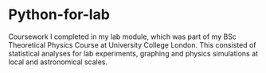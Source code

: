 # Python-for-lab
Coursework I completed in my lab module, which was part of my BSc Theoretical Physics Course at University College London. 
This consisted of statistical analyses for lab experiments, graphing and physics simulations at local and astronomical scales. 

